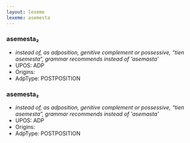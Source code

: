 ```yaml
---
layout: lexeme
lexeme: asemesta
---
```


###  asemesta₂

* _instead of, as adposition, genitive complement or possessive, “tien asemesta“, grammar recommends instead of 'asemasta'_
* UPOS:  ADP
* Origins: 
* AdpType:  POSTPOSITION


###  asemesta₂

* _instead of, as adposition, genitive complement or possessive, “tien asemesta”, grammar recommends instead of 'asemasta'_
* UPOS:  ADP
* Origins: 
* AdpType:  POSTPOSITION

